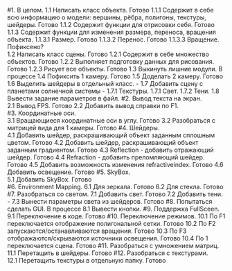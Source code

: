 #1. В целом.
	1.1 Написать класс объекта.																				Готово
		1.1.1 Содержит в себе всю информацию о модели: вершины, рёбра, полигоны, текстуры, шейдеры.			Готово
		1.1.2 Содержит функции для отрисовки себя.															Готово
		1.1.3 Содержит функции для изменения размера, переноса, вращения объекта.
			1.1.3.1 Размер.																					Готово
			1.1.3.2 Перенос.																				Готово
			1.1.3.3	Вращение.																				Пофиксено?							
	1.2 Написать класс сцены.																				Готово
		1.2.1 Содержит в себе множество объектов.															Готово
		1.2.2 Выполняет подготовку данных для рисования.													Готово
		1.2.3 Рисует все объекты.																			Готово
	1.3 Выкинуть лишние модули.																				В процессе
	1.4 Пофиксить 1 камеру.																					Готово
	1.5 Доделать 2 камеру.																					Готово
	1.6 Выделить шейдеры в отдельный класс.																	-
	1.7 Добавить сцену с планетами солнечной системы														-
		1.7.1 Текстуры.
		1.7.1 Свет.
		1.7.2 Тени.
	1.8 Вывести задание параметров в файл.
#2. Вывод текста на экран.																					
	2.1 Вывод FPS.																							Готово
	2.2 Добавить вывод справки по F1.																		
#3. Координатные оси.																						
	3.1 Вращающиеся координатные оси в углу.																Готово
	3.2 Разобраться с матрицей вида для 1 камеры.															Готово
#4. Шейдеры.																									
	4.1 Добавить шейдер, раскрашивающий объект заданным сплошным цветом.									Готово
	4.2 Добавить шейдер, раскрашивающий объект заданным градиентом.											Готово
	4.3 Reflection - добавить отражающий шейдер.															Готово
	4.4 Refraction - добавить преломляющий шейдер.															Готово
	4.5 Добавить возможность изменения refractiveindex.														Готово
	4.6 Добавить освещение.																					Готово
#5. SkyBox.																									
	5.1 Добавить SkyBox.																					Готово	
#6. Environment Mapping. 
	6.1 Для зеркала.																						Готово
	6.2 Для стекла.																							Готово
#7. Разобраться со светом.
	7.1 Добавить свет.																						Готово
	7.2 Добавить тени.																						-
	7.3 Вынести параметры света из шейдеров.																Готово
#8. Попытаться сделать GUI.																					В процессе
	8.1 Вывести кнопки.
#9. Поддержка FullSceen.
	9.1 Переключение в коде.																				Готово
#10. Переключение режимов.
	10.1 По F1 переключается отображение полигональной сетки.												Готово
	10.2 По F2 запускаются/останавливаются вращения.														Готово
	10.3 По F3 отображаются/скрываются источники освещения.													Готово
	10.4 По 1 переключается сцена.																			Готово
#11. Разобраться с умножением матриц.
	11.1 Перетащить в шейдеры.																				Готово
#12. Разобраться с текстурами.	
	12.1 Перетащить текстуры в отдельную папку.																Готово